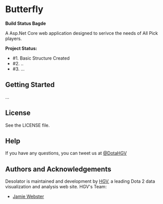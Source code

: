# Butterfly

**Build Status Bagde**

A Asp.Net Core web application designed to serivce the needs of All Pick players.

**Project Status:**

- #1. Basic Structure Created
- #2. ..
- #3. ...

## Getting Started

...

## License

See the LICENSE file.

## Help

If you have any questions, you can tweet us at [@DotaHGV](https://twitter.com/DotaHGV)

## Authors and Acknowledgements

Desolator is maintained and development by [HGV](http://www.highgroundvision.com), a leading Dota 2 data visualization and analysis web site. HGV's Team:

* [Jamie Webster](https://github.com/RGBKnights) 

